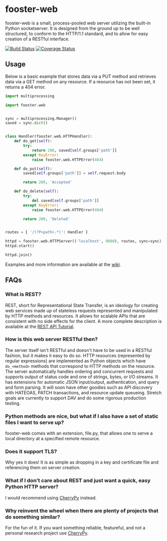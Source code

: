 fooster-web
===========
fooster-web is a small, process-pooled web server utilizing the built-in Python socketserver. It is designed from the ground up to be well structured, to conform to the HTTP/1.1 standard, and to allow for easy creation of a RESTful interface.

[![Build Status](http://img.shields.io/travis/fkmclane/python-fooster-web.svg)](https://travis-ci.org/fkmclane/python-fooster-web) [![Coverage Status](https://img.shields.io/codecov/c/github/fkmclane/python-fooster-web.svg)](https://codecov.io/github/fkmclane/python-fooster-web)


Usage
-----
Below is a basic example that stores data via a PUT method and retrieves data via a GET method on any resource. If a resource has not been set, it returns a 404 error.

```python
import multiprocessing

import fooster.web


sync = multiprocessing.Manager()
saved = sync.dict()


class Handler(fooster.web.HTTPHandler):
	def do_get(self):
		try:
			return 200, saved[self.groups['path']]
		except KeyError:
			raise fooster.web.HTTPError(404)

	def do_put(self):
		saved[self.groups['path']] = self.request.body

		return 200, 'Accepted'

	def do_delete(self):
		try:
			del saved[self.groups['path']]
		except KeyError:
			raise fooster.web.HTTPError(404)

		return 200, 'Deleted'


routes = { '/(?P<path>.*)': Handler }

httpd = fooster.web.HTTPServer(('localhost', 8080), routes, sync=sync)
httpd.start()

httpd.join()
```

Examples and more information are available at the [wiki](https://github.com/fkmclane/python-fooster-web/wiki).


FAQs
---
### What is REST? ###
REST, short for Representational State Transfer, is an ideology for creating web services made up of stateless requests represented and manipulated by HTTP methods and resources. It allows for scalable APIs that are consistent with no side effects for the client. A more complete description is available at the [REST API Tutorial](http://www.restapitutorial.com/lessons/whatisrest.html).

### How is this web server RESTful then? ###
The server itself isn't RESTful and doesn't have to be used in a RESTful fashion, but it makes it easy to do so. HTTP resources (represented by regular expressions) are implemented as Python objects which have `do_<method>` methods that correspond to HTTP methods on the resource. The server automatically handles ordering and concurrent requests and supports output of status code and one of strings, bytes, or I/O streams. It has extensions for automatic JSON input/output, authentication, and query and form parsing. It will soon have other goodies such as API discovery with HATEOAS, PATCH transactions, and resource update queueing. Stretch goals are currently to support DAV and do some rigorous production testing.

### Python methods are nice, but what if I also have a set of static files I want to serve up? ###
fooster-web comes with an extension, file.py, that allows one to serve a local directory at a specified remote resource.

### Does it support TLS? ###
Why yes it does! It is as simple as dropping in a key and certificate file and referencing them on server creation.

### What if I don't care about REST and just want a quick, easy Python HTTP server? ###
I would recommend using [CherryPy](http://www.cherrypy.org/) instead.

### Why reinvent the wheel when there are plenty of projects that do something similar? ###
For the fun of it. If you want something reliable, featureful, and not a personal research project use [CherryPy](http://www.cherrypy.org/).
